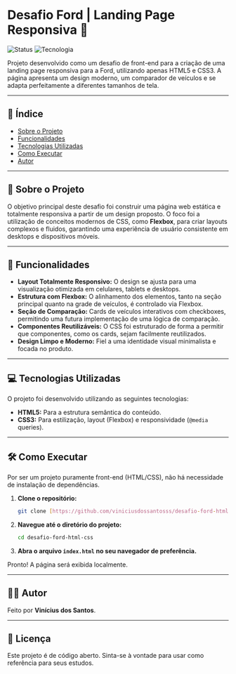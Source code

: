 # Desafio Ford | Landing Page Responsiva 🚗

![Status](https://img.shields.io/badge/status-concluído-brightgreen)
![Tecnologia](https://img.shields.io/badge/tecnologia-HTML%20%26%20CSS-blue)

Projeto desenvolvido como um desafio de front-end para a criação de uma landing page responsiva para a Ford, utilizando apenas HTML5 e CSS3. A página apresenta um design moderno, um comparador de veículos e se adapta perfeitamente a diferentes tamanhos de tela.

---

## 📖 Índice

* [Sobre o Projeto](#-sobre-o-projeto)
* [Funcionalidades](#-funcionalidades)
* [Tecnologias Utilizadas](#-tecnologias-utilizadas)
* [Como Executar](#-como-executar)
* [Autor](#-autor)

---

## 🎯 Sobre o Projeto

O objetivo principal deste desafio foi construir uma página web estática e totalmente responsiva a partir de um design proposto. O foco foi a utilização de conceitos modernos de CSS, como **Flexbox**, para criar layouts complexos e fluidos, garantindo uma experiência de usuário consistente em desktops e dispositivos móveis.

---

## 🚀 Funcionalidades

-   **Layout Totalmente Responsivo:** O design se ajusta para uma visualização otimizada em celulares, tablets e desktops.
-   **Estrutura com Flexbox:** O alinhamento dos elementos, tanto na seção principal quanto na grade de veículos, é controlado via Flexbox.
-   **Seção de Comparação:** Cards de veículos interativos com checkboxes, permitindo uma futura implementação de uma lógica de comparação.
-   **Componentes Reutilizáveis:** O CSS foi estruturado de forma a permitir que componentes, como os cards, sejam facilmente reutilizados.
-   **Design Limpo e Moderno:** Fiel a uma identidade visual minimalista e focada no produto.

---

## 💻 Tecnologias Utilizadas

O projeto foi desenvolvido utilizando as seguintes tecnologias:

-   **HTML5:** Para a estrutura semântica do conteúdo.
-   **CSS3:** Para estilização, layout (Flexbox) e responsividade (`@media` queries).

---

## 🛠️ Como Executar

Por ser um projeto puramente front-end (HTML/CSS), não há necessidade de instalação de dependências.

1.  **Clone o repositório:**
    ```bash
    git clone [https://github.com/viniciusdossantosss/desafio-ford-html-css.git](https://github.com/viniciusdossantosss/desafio-ford-html-css.git)
    ```

2.  **Navegue até o diretório do projeto:**
    ```bash
    cd desafio-ford-html-css
    ```

3.  **Abra o arquivo `index.html` no seu navegador de preferência.**

Pronto! A página será exibida localmente.

---

## 👨‍💻 Autor

Feito por **Vinícius dos Santos**.

---

## 📄 Licença

Este projeto é de código aberto. Sinta-se à vontade para usar como referência para seus estudos.
